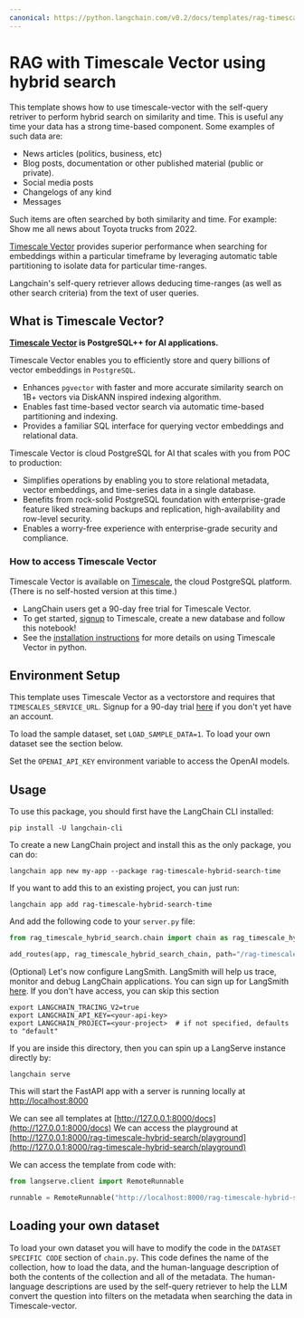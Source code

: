 ```yaml
---
canonical: https://python.langchain.com/v0.2/docs/templates/rag-timescale-hybrid-search-time/
---
```


# RAG with Timescale Vector using hybrid search

This template shows how to use timescale-vector with the self-query retriver to perform hybrid search on similarity and time.
This is useful any time your data has a strong time-based component. Some examples of such data are:
- News articles (politics, business, etc)
- Blog posts, documentation or other published material (public or private).
- Social media posts
- Changelogs of any kind
- Messages

Such items are often searched by both similarity and time. For example: Show me all news about Toyota trucks from 2022.

[Timescale Vector](https://www.timescale.com/ai?utm_campaign=vectorlaunch&utm_source=langchain&utm_medium=referral)  provides superior performance when searching for embeddings within a particular timeframe by leveraging automatic table partitioning to isolate data for particular time-ranges.

Langchain's self-query retriever allows deducing time-ranges (as well as other search criteria) from the text of user queries.

## What is Timescale Vector?
**[Timescale Vector](https://www.timescale.com/ai?utm_campaign=vectorlaunch&utm_source=langchain&utm_medium=referral) is PostgreSQL++ for AI applications.**

Timescale Vector enables you to efficiently store and query billions of vector embeddings in `PostgreSQL`.
- Enhances `pgvector` with faster and more accurate similarity search on 1B+ vectors via DiskANN inspired indexing algorithm.
- Enables fast time-based vector search via automatic time-based partitioning and indexing.
- Provides a familiar SQL interface for querying vector embeddings and relational data.

Timescale Vector is cloud PostgreSQL for AI that scales with you from POC to production:
- Simplifies operations by enabling you to store relational metadata, vector embeddings, and time-series data in a single database.
- Benefits from rock-solid PostgreSQL foundation with enterprise-grade feature liked streaming backups and replication, high-availability and row-level security.
- Enables a worry-free experience with enterprise-grade security and compliance.

### How to access Timescale Vector
Timescale Vector is available on [Timescale](https://www.timescale.com/products?utm_campaign=vectorlaunch&utm_source=langchain&utm_medium=referral), the cloud PostgreSQL platform. (There is no self-hosted version at this time.)

- LangChain users get a 90-day free trial for Timescale Vector.
- To get started, [signup](https://console.cloud.timescale.com/signup?utm_campaign=vectorlaunch&utm_source=langchain&utm_medium=referral) to Timescale, create a new database and follow this notebook!
- See the [installation instructions](https://github.com/timescale/python-vector) for more details on using Timescale Vector in python.

## Environment Setup

This template uses Timescale Vector as a vectorstore and requires that `TIMESCALES_SERVICE_URL`. Signup for a 90-day trial [here](https://console.cloud.timescale.com/signup?utm_campaign=vectorlaunch&utm_source=langchain&utm_medium=referral) if you don't yet have an account.

To load the sample dataset, set `LOAD_SAMPLE_DATA=1`. To load your own dataset see the section below.

Set the `OPENAI_API_KEY` environment variable to access the OpenAI models.

## Usage

To use this package, you should first have the LangChain CLI installed:

```shell
pip install -U langchain-cli
```

To create a new LangChain project and install this as the only package, you can do:

```shell
langchain app new my-app --package rag-timescale-hybrid-search-time
```

If you want to add this to an existing project, you can just run:

```shell
langchain app add rag-timescale-hybrid-search-time
```

And add the following code to your `server.py` file:
```python
from rag_timescale_hybrid_search.chain import chain as rag_timescale_hybrid_search_chain

add_routes(app, rag_timescale_hybrid_search_chain, path="/rag-timescale-hybrid-search")
```

(Optional) Let's now configure LangSmith.
LangSmith will help us trace, monitor and debug LangChain applications.
You can sign up for LangSmith [here](https://smith.langchain.com/).
If you don't have access, you can skip this section

```shell
export LANGCHAIN_TRACING_V2=true
export LANGCHAIN_API_KEY=<your-api-key>
export LANGCHAIN_PROJECT=<your-project>  # if not specified, defaults to "default"
```

If you are inside this directory, then you can spin up a LangServe instance directly by:

```shell
langchain serve
```

This will start the FastAPI app with a server is running locally at
[http://localhost:8000](http://localhost:8000)

We can see all templates at [http://127.0.0.1:8000/docs](http://127.0.0.1:8000/docs)
We can access the playground at [http://127.0.0.1:8000/rag-timescale-hybrid-search/playground](http://127.0.0.1:8000/rag-timescale-hybrid-search/playground)

We can access the template from code with:

```python
from langserve.client import RemoteRunnable

runnable = RemoteRunnable("http://localhost:8000/rag-timescale-hybrid-search")
```

## Loading your own dataset

To load your own dataset you will have to modify the code in the `DATASET SPECIFIC CODE` section of `chain.py`.
This code defines the name of the collection, how to load the data, and the human-language description of both the
contents of the collection and all of the metadata. The human-language descriptions are used by the self-query retriever
to help the LLM convert the question into filters on the metadata when searching the data in Timescale-vector.